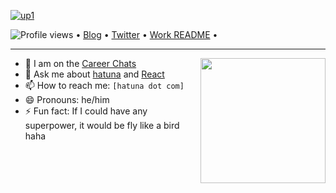 <!--<h3 align="center">![image](https://user-images.githubusercontent.com/68894302/124265367-c8130d80-db5f-11eb-86d7-5c144c75c96d.jpg)
</h3> -->
[![up1](https://user-images.githubusercontent.com/68894302/124266585-5f2c9500-db61-11eb-93d8-acbd66875248.jpg)](https://github.com/14601?tab=repositories)

<p align="left">
  <img src="https://arturio.dev/" alt="Profile views"> •  
  <a href="https://update.com/">Blog</a> •
  <a href="https://twitter.com/intent/follow?screen_name=h4ktun4&tw_p=followbutton">Twitter</a> •
  <a href="https://github.com/14601/14601#readme">Work README</a> •
</p>

---

<a href="https://myoctocat.dev/@14601/octocat">
  <img align="right" src="https://user-images.githubusercontent.com/68894302/124269073-99e3fc80-db64-11eb-9d24-db8f21f89ac5.png" width=200 />
</a> 




- 👯 I am on the [Career Chats](https://www.facebook.com/GBY.ty33/)
- 💬 Ask me about [hatuna](https://www.facebook.com/GBY.ty33/) and [React](https://www.youtube.com/watch?v=TUVcZfQe-Kw)
- 📫 How to reach me: `[hatuna dot com]`
- 😄 Pronouns: he/him
- ⚡ Fun fact: If I could have any superpower, it would be fly like a bird haha

